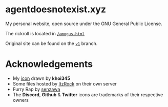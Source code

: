 # agentdoesnotexist.xyz

My personal website, open source under the GNU General Public License.

The rickroll is located in [`/amogus.html`](https://agentdoesnotexist.xyz/amogus)

Original site can be found on the [`v1`](https://github.com/agentisnotreal/agentdoesnotexist.xyz/tree/v1) branch.

# Acknowledgements

- My [icon](https://agentdoesnotexist.xyz/src/svg/agentisnotreal.svg) drawn by **khoi345**
- Some files hosted by [ItzRock](https://itzrock.xyz) on their own server
- Furry Rap by [senzawa](https://www.youtube.com/c/senzawa/videos)
- The **Discord**, **Github** & **Twitter** icons are trademarks of their respective owners
